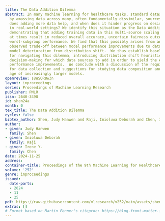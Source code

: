 ```yaml
---
title: The Data Addition Dilemma
abstract: In many machine learning for healthcare tasks, standard datasets are constructed
  by amassing data across many, often fundamentally dissimilar, sources. But when
  does adding more data help, and when does it hinder progress on desired model outcomes
  in real-world settings? We identify this situation as the Data Addition Dilemma,
  demonstrating that adding training data in this multi-source scaling context can
  at times result in reduced overall accuracy, uncertain fairness outcomes and reduced
  worst-subgroup performance. We find that this possibly arises from an empirically
  observed trade-off between model performance improvements due to data scaling and
  model deterioration from distribution shift.  We thus establish baseline strategies
  for navigating this dilemma, introducing distribution shift heuristics to guide
  decision-making for which data sources to add in order to yield the expected model
  performance improvements.  We conclude with a discussion of the required considerations
  for data collection and suggestions for studying data composition and scale in the
  age of increasingly larger models.
openreview: s8WSOR8w3n
layout: inproceedings
series: Proceedings of Machine Learning Research
publisher: PMLR
issn: 2640-3498
id: shen24a
month: 0
tex_title: The Data Addition Dilemma
cycles: false
bibtex_author: Shen, Judy Hanwen and Raji, Inioluwa Deborah and Chen, Irene Y.
author:
- given: Judy Hanwen
  family: Shen
- given: Inioluwa Deborah
  family: Raji
- given: Irene Y.
  family: Chen
date: 2024-11-25
address:
container-title: Proceedings of the 9th Machine Learning for Healthcare Conference
volume: '252'
genre: inproceedings
issued:
  date-parts:
  - 2024
  - 11
  - 25
pdf: https://raw.githubusercontent.com/mlresearch/v252/main/assets/shen24a/shen24a.pdf
extras: []
# Format based on Martin Fenner's citeproc: https://blog.front-matter.io/posts/citeproc-yaml-for-bibliographies/
---
```

